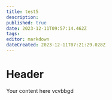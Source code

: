```yaml
---
title: test5
description: 
published: true
date: 2023-12-11T09:57:14.462Z
tags: 
editor: markdown
dateCreated: 2023-12-11T07:21:29.028Z
---
```


# Header
Your content here vcvbbgd